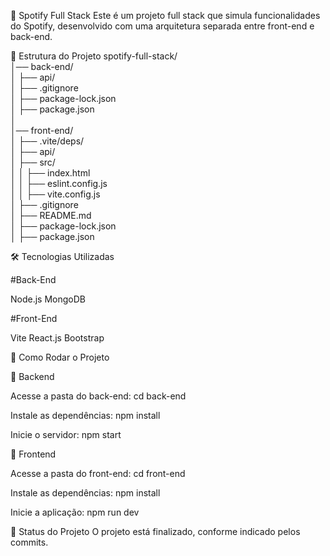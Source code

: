 🎵 Spotify Full Stack
Este é um projeto full stack que simula funcionalidades do Spotify, desenvolvido com uma arquitetura separada entre front-end e back-end.

📁 Estrutura do Projeto
spotify-full-stack/  
│── back-end/  
│   ├── api/  
│   ├── .gitignore  
│   ├── package-lock.json  
│   ├── package.json  
│  
│── front-end/  
│   ├── .vite/deps/  
│   ├── api/  
│   ├── src/  
│   │   ├── index.html  
│   │   ├── eslint.config.js  
│   │   ├── vite.config.js  
│   ├── .gitignore  
│   ├── README.md  
│   ├── package-lock.json  
│   ├── package.json  

🛠️ Tecnologias Utilizadas

#Back-End

Node.js
MongoDB

#Front-End

Vite
React.js
Bootstrap 

🚀 Como Rodar o Projeto

📌 Backend

Acesse a pasta do back-end:
cd back-end

Instale as dependências:
npm install

Inicie o servidor:
npm start

📌 Frontend

Acesse a pasta do front-end:
cd front-end

Instale as dependências:
npm install

Inicie a aplicação:
npm run dev

📄 Status do Projeto
O projeto está finalizado, conforme indicado pelos commits.
